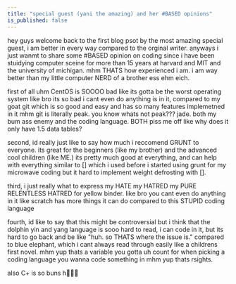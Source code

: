 ```yaml
---
title: "special guest (yani the amazing) and her #BASED opinions"
is_published: false
---
```

hey guys welcome back to the first blog psot by the most amazing special guest, i am better in every way compared to the orginal writer. anyways i just wanmt to share some #BASED opinion on coding since i have been stuidying computer sceine for more than 15 years at harvard and MIT and the university of michigan. mhm THATS how experienced i am. i am way better than my little computer NERD of a brother ess ehm eich.  
  
first of all uhm CentOS is SOOOO bad like its gotta be the worst operating system like bro its so bad i cant even do anything is in it, compared to my goat git which is so good and easy and has so many features implemetned in it mhm git is literally peak. you know whats not peak??? jade. both my bum ass enemy and the coding language. BOTH piss me off like why does it only have 1.5 data tables?  
  
second, id really just like to say how much i reccomend GRUNT to everyone. its great for the beginners (like my brother) and the advanced cool children (like ME.) its pretty much good at everything, and can help with everything similar to \[\] which i used before i started using grunt for my microwave coding but it hard to implement weight defrosting with \[\].  
  
third, i just really what to express my HATE my HATRED my PURE RELENTLESS HATRED for yellow binder. like bro you cant even do anything in it like scratch has more things it can do compared to this STUPID coding language  
  
fourth, id like to say that this might be controversial but i think that the dolphin yin and yang language is sooo hard to read, i can code in it, but its hard to go back and be like "huh. so THATS where the issue is." compared to blue elephant, which i cant always read through easily like a childrens first novel. mhm yup thats a variable you gotta uh count for when picking a coding language you wanna code something in mhm yup thats rsights.  
  
also C+ is so buns h🫲🤣🤣